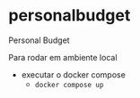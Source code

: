 # personalbudget
Personal Budget

Para rodar em ambiente local

 * executar o docker compose
   * `docker compose up`

